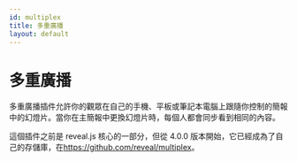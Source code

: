 ```yaml
---
id: multiplex
title: 多重廣播
layout: default
---
```


# 多重廣播

多重廣播插件允許你的觀眾在自己的手機、平板或筆記本電腦上跟隨你控制的簡報中的幻燈片。當你在主簡報中更換幻燈片時，每個人都會同步看到相同的內容。

這個插件之前是 reveal.js 核心的一部分，但從 4.0.0 版本開始，它已經成為了自己的存儲庫，在<https://github.com/reveal/multiplex>。
